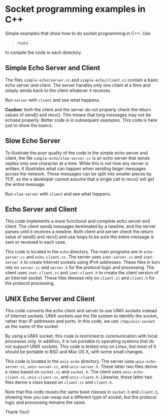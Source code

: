 # Socket programming examples in C++

Simple examples that show how to do socket programming in C++. Use

> make

to compile the code in each directory.

## Simple Echo Server and Client

The files `simple-echo/server.cc` and `simple-echo/client.cc` contain
a basic echo server and client. The server handles only one client at
a time and simply sends back to the client whatever it receives.

Run `server` with `client` and see what
happens.

**Caution**: both the client and the server do not properly check the
return values of send() and recv(). This means that long messages may
not be echoed properly. Better code is in subsequent examples. This code
is here just to show the basics.

## Slow Echo Server

To illustrate the poor quality of the code in the simple echo server
and client, the file `simple-echo/slow-server.cc` is an echo server
that sends replies only one character at a time. While this is not how
any server is written, it illustrates what can happen when sending
larger messages across the network. Those messages can be split into
smaller pieces by TCP, so the a developer cannot assume that a single
call to recv() will get the entire message.

Run `slow-server` with `client` and see what happens.

## Echo Server and Client

This code implements a more functional and complete echo server and
client. The client sends messages terminated by a newline, and the
server parses until it receives a newline. Both client and server
check the return value of send() and recv() and use loops to be sure
the entire message is sent or received in each case.

This code is located in the `echo` directory. The main programs are in
`echo-server.cc` and `echo-client.cc`. The server uses
`inet-server.cc` and `inet-server.h` to create Internet sockets using
IPv4 addresses. These files in turn rely on `server.cc` and `server.h`
for the protocol logic and processing. The client uses
`inet-client.cc` and `inet-client.h` to create the client version of
an Internet socket. These files likewise rely on `client.cc` and
`client.h` for the protocol processing.

## UNIX Echo Server and Client

This code converts the echo client and server to use UNIX sockets
instead of Internet sockets. UNIX sockets use the file system to identify
the socket, rather than IP addresses and ports. In this code, we use
`/tmp/unix-socket` as the name of the socket.

By using a UNIX socket, this code is restricted to communication with
local processes only. In addition, it is not portable to operating
systems that do not support UNIX sockets. This code is tested only on
Linux, but most of it should be portable to BSD and Mac OS X, with
some small changes.

This code is located in the `unix-echo` directory. The server uses
`unix-echo-server.cc`, `unix-server.cc`, and `unix-server.h`. These
latter two files derive a class based on `socket.cc` and
`socket.h`. The client uses `unix-echo-client.cc`, `unix-client.cc`,
and `unix-client.h`. Likewise, these latter two files derive a class
based on `client.cc` and `client.h`.

Note that this code reuses the same base classes in `socket.h` and `client.h`,
showing how you can swap out a different type of socket, but the protocol
logic and processing remains the same.




Thank You!!
